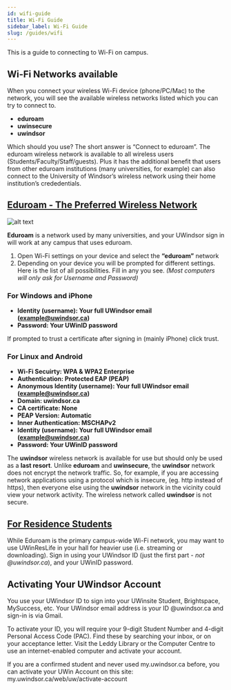 ```yaml
---
id: wifi-guide
title: Wi-Fi Guide
sidebar_label: Wi-Fi Guide
slug: /guides/wifi
---
```


This is a guide to connecting to Wi-Fi on campus.

## Wi-Fi Networks available

When you connect your wireless Wi-Fi device (phone/PC/Mac) to the network, you will see the available wireless networks listed which you can try to connect to.

- **eduroam**
- **uwinsecure**
- **uwindsor**

Which should you use? The short answer is “Connect to eduroam”. The eduroam wireless network is available to all wireless users (Students/Faculty/Staff/guests). Plus it has the additional benefit that users from other eduroam institutions (many universities, for example) can also connect to the University of Windsor’s wireless network using their home institution’s crededentials.

## [Eduroam - The Preferred Wireless Network](https://www.uwindsor.ca/itservices/2019-09-27/eduroam-preferred-wireless-network)

![alt text](https://www.uwindsor.ca/itservices/sites/uwindsor.ca.itservices/files/246studentlaw_sm-retouched_crop.jpg "Uwindsor female student connecting to Eduroam")

**Eduroam** is a network used by many universities, and your UWindsor sign in will work at any campus that uses eduroam.

1. Open Wi-Fi settings on your device and select the **“eduroam”** network
2. Depending on your device you will be prompted for different settings. Here is the list of all possibilities. Fill in any you see. _(Most computers will only ask for Username and Password)_

### For Windows and iPhone

<!-- - EAP method: PEAP
- Phase 2 authentication: MSCHAPV2
- CA certificate: Use System Certificates (or leave blank if this is not an option) -->

- **Identity (username): Your full UWindsor email (example@uwindsor.ca)**
- **Password: Your UWinID password**

If prompted to trust a certificate after signing in (mainly iPhone) click trust.

### For Linux and Android

- **Wi-Fi Secuirty: WPA & WPA2 Enterprise**
- **Authentication: Protected EAP (PEAP)**
- **Anonymous Identity (username): Your full UWindsor email (example@uwindsor.ca)**
- **Domain: uwindsor.ca**
- **CA certificate: None**
- **PEAP Version: Automatic**
- **Inner Authentication: MSCHAPv2**
- **Identity (username): Your full UWindsor email (example@uwindsor.ca)**
- **Password: Your UWinID password**

The **uwindsor** wireless network is available for use but should only be used as a **last resort**. Unlike **eduroam** and **uwinsecure**, the **uwindsor** network does not encrypt the network traffic. So, for example, if you are accessing network applications using a protocol which is insecure, (eg. http instead of https), then everyone else using the **uwindsor** network in the vicinity could view your network activity. The wireless network called **uwindsor** is not secure.

## [For Residence Students](https://www.uwindsor.ca/residence/wifi)

While Eduroam is the primary campus-wide Wi-Fi network, you may want to use UWinResLife in your hall for heavier use (i.e. streaming or downloading). Sign in using your UWindsor ID (just the first part - _not @uwindsor.ca_), and your UWinID password.

## Activating Your UWindsor Account

You use your UWindsor ID to sign into your UWinsite Student, Brightspace, MySuccess, etc. Your UWindsor email address is your ID @uwindsor.ca and sign-in is via Gmail.

To activate your ID, you will require your 9-digit Student Number and 4-digit Personal Access Code (PAC). Find these by searching your inbox, or on your acceptance letter. Visit the Leddy Library or the Computer Centre to use an internet-enabled computer and activate your account.

If you are a confirmed student and never used my.uwindsor.ca before, you can activate your UWin Account on this site: my.uwindsor.ca/web/uw/activate-account
